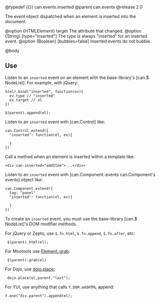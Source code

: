 @typedef {{}} can.events.inserted
@parent can.events
@release 2.0

The event object dispatched when an element is inserted into the document.

@option {HTMLElement} target The attribute that changed.
@option {String} [type="inserted"] The type is always "inserted" for an inserted event.
@option {Boolean} [bubbles=false] Inserted events do not bubble.

@body

## Use

Listen to an `inserted` event on an element with the base-library's [can.$ NodeList]. For example,
with jQuery:

    $(el).bind("inserted", function(ev){
      ev.type // "inserted"
      ev.target // el
    })
    
    $(parent).append(el);

Listen to an `inserted` event with [can.Control] like:

    can.Control.extend({
      "inserted": function(el, ev){
      
      }
    })

Call a method when an element is inserted within a template like:

    <div can-inserted="addItem">...</div>

Listen to an `inserted` event with [can.Component::events can.Component's events] object like:

    can.Component.extend({
      tag: "panel"
      "inserted": function(el, ev){
        
      }
    })

To create an `inserted` event, you must use the base-library [can.$ NodeList]'s DOM modifier methods.

For jQuery or Zepto, use `$.fn.html`, `$.fn.append`, `$.fn.after`, etc:

     $(parent).html(el);

For Mootools use [Element::grab](http://mootools.net/docs/core/Element/Element#Element:grab):

     $(parent).grab(el)

For Dojo, use [dojo.place](http://dojotoolkit.org/reference-guide/1.7/dojo/place.html);

     dojo.place(el,parent,"last");
     
For YUI, use anything that calls `Y.DOM.addHTML` append:

    Y.one("div.parent").append(el);


